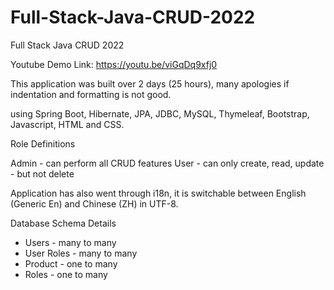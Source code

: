 # Full-Stack-Java-CRUD-2022
Full Stack Java CRUD 2022

Youtube Demo Link: https://youtu.be/viGqDq9xfj0



This application was built over 2 days (25 hours), many apologies if indentation and formatting is not good. 


using Spring Boot, Hibernate, JPA, JDBC, MySQL, Thymeleaf, Bootstrap, Javascript, HTML and CSS. 



Role Definitions


Admin - can perform all CRUD features 
User - can only create, read, update - but not delete


Application has also went through i18n, it is switchable between English (Generic En) and Chinese (ZH) in UTF-8. 


Database Schema Details

- Users - many to many
- User Roles - many to many
- Product - one to many 
- Roles - one to many 









